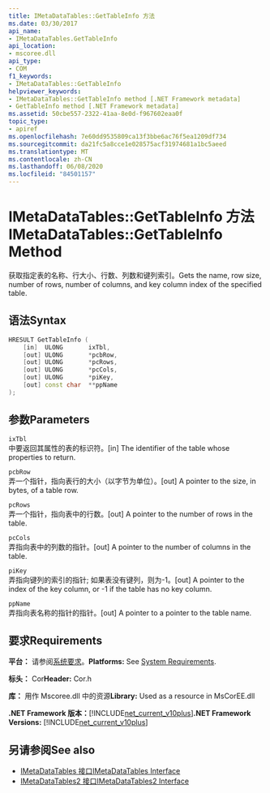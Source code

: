 ```yaml
---
title: IMetaDataTables::GetTableInfo 方法
ms.date: 03/30/2017
api_name:
- IMetaDataTables.GetTableInfo
api_location:
- mscoree.dll
api_type:
- COM
f1_keywords:
- IMetaDataTables::GetTableInfo
helpviewer_keywords:
- IMetaDataTables::GetTableInfo method [.NET Framework metadata]
- GetTableInfo method [.NET Framework metadata]
ms.assetid: 50cbe557-2322-41aa-8e0d-f967602eaa0f
topic_type:
- apiref
ms.openlocfilehash: 7e60dd9535809ca13f3bbe6ac76f5ea1209df734
ms.sourcegitcommit: da21fc5a8cce1e028575acf31974681a1bc5aeed
ms.translationtype: MT
ms.contentlocale: zh-CN
ms.lasthandoff: 06/08/2020
ms.locfileid: "84501157"
---
```

# <a name="imetadatatablesgettableinfo-method"></a><span data-ttu-id="77331-102">IMetaDataTables::GetTableInfo 方法</span><span class="sxs-lookup"><span data-stu-id="77331-102">IMetaDataTables::GetTableInfo Method</span></span>
<span data-ttu-id="77331-103">获取指定表的名称、行大小、行数、列数和键列索引。</span><span class="sxs-lookup"><span data-stu-id="77331-103">Gets the name, row size, number of rows, number of columns, and key column index of the specified table.</span></span>  
  
## <a name="syntax"></a><span data-ttu-id="77331-104">语法</span><span class="sxs-lookup"><span data-stu-id="77331-104">Syntax</span></span>  
  
```cpp  
HRESULT GetTableInfo (  
    [in]  ULONG       ixTbl,  
    [out] ULONG       *pcbRow,  
    [out] ULONG       *pcRows,  
    [out] ULONG       *pcCols,  
    [out] ULONG       *piKey,  
    [out] const char  **ppName  
);  
```  
  
## <a name="parameters"></a><span data-ttu-id="77331-105">参数</span><span class="sxs-lookup"><span data-stu-id="77331-105">Parameters</span></span>  
 `ixTbl`  
 <span data-ttu-id="77331-106">中要返回其属性的表的标识符。</span><span class="sxs-lookup"><span data-stu-id="77331-106">[in] The identifier of the table whose properties to return.</span></span>  
  
 `pcbRow`  
 <span data-ttu-id="77331-107">弄一个指针，指向表行的大小（以字节为单位）。</span><span class="sxs-lookup"><span data-stu-id="77331-107">[out] A pointer to the size, in bytes, of a table row.</span></span>  
  
 `pcRows`  
 <span data-ttu-id="77331-108">弄一个指针，指向表中的行数。</span><span class="sxs-lookup"><span data-stu-id="77331-108">[out] A pointer to the number of rows in the table.</span></span>  
  
 `pcCols`  
 <span data-ttu-id="77331-109">弄指向表中的列数的指针。</span><span class="sxs-lookup"><span data-stu-id="77331-109">[out] A pointer to the number of columns in the table.</span></span>  
  
 `piKey`  
 <span data-ttu-id="77331-110">弄指向键列的索引的指针; 如果表没有键列，则为-1。</span><span class="sxs-lookup"><span data-stu-id="77331-110">[out] A pointer to the index of the key column, or -1 if the table has no key column.</span></span>  
  
 `ppName`  
 <span data-ttu-id="77331-111">弄指向表名称的指针的指针。</span><span class="sxs-lookup"><span data-stu-id="77331-111">[out] A pointer to a pointer to the table name.</span></span>  
  
## <a name="requirements"></a><span data-ttu-id="77331-112">要求</span><span class="sxs-lookup"><span data-stu-id="77331-112">Requirements</span></span>  
 <span data-ttu-id="77331-113">**平台：** 请参阅[系统要求](../../get-started/system-requirements.md)。</span><span class="sxs-lookup"><span data-stu-id="77331-113">**Platforms:** See [System Requirements](../../get-started/system-requirements.md).</span></span>  
  
 <span data-ttu-id="77331-114">**标头：** Cor</span><span class="sxs-lookup"><span data-stu-id="77331-114">**Header:** Cor.h</span></span>  
  
 <span data-ttu-id="77331-115">**库：** 用作 Mscoree.dll 中的资源</span><span class="sxs-lookup"><span data-stu-id="77331-115">**Library:** Used as a resource in MsCorEE.dll</span></span>  
  
 <span data-ttu-id="77331-116">**.NET Framework 版本：**[!INCLUDE[net_current_v10plus](../../../../includes/net-current-v10plus-md.md)]</span><span class="sxs-lookup"><span data-stu-id="77331-116">**.NET Framework Versions:** [!INCLUDE[net_current_v10plus](../../../../includes/net-current-v10plus-md.md)]</span></span>  
  
## <a name="see-also"></a><span data-ttu-id="77331-117">另请参阅</span><span class="sxs-lookup"><span data-stu-id="77331-117">See also</span></span>

- [<span data-ttu-id="77331-118">IMetaDataTables 接口</span><span class="sxs-lookup"><span data-stu-id="77331-118">IMetaDataTables Interface</span></span>](imetadatatables-interface.md)
- [<span data-ttu-id="77331-119">IMetaDataTables2 接口</span><span class="sxs-lookup"><span data-stu-id="77331-119">IMetaDataTables2 Interface</span></span>](imetadatatables2-interface.md)
